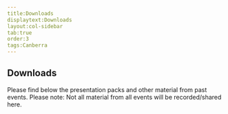 ```yaml
---
title:Downloads
displaytext:Downloads
layout:col-sidebar
tab:true
order:3
tags:Canberra
---
```



## Downloads
Please find below the presentation packs and other material from past events. Please note: Not all material from all events will be recorded/shared here.
